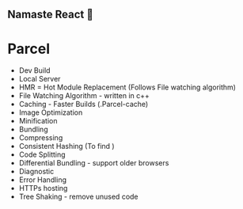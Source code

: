 ## Namaste React 🚀

# Parcel
- Dev Build
- Local Server
- HMR = Hot Module Replacement (Follows File watching algorithm)
- File Watching Algorithm - written in c++ 
- Caching - Faster Builds (.Parcel-cache)
- Image Optimization
- Minification
- Bundling
- Compressing
- Consistent Hashing (To find )
- Code Splitting
- Differential Bundling - support older browsers
- Diagnostic
- Error Handling
- HTTPs hosting 
- Tree Shaking - remove unused code